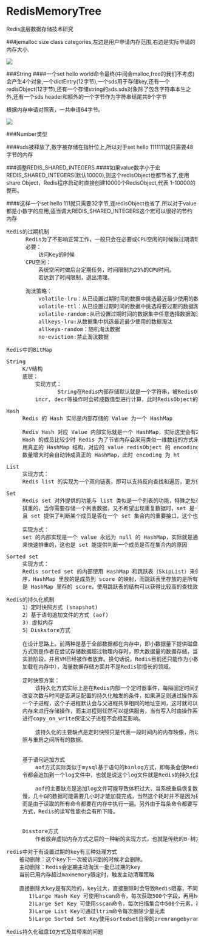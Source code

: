 # RedisMemoryTree
Redis底层数据存储技术研究


###jemalloc size class categories,左边是用户申请内存范围,右边是实际申请的内存大小.

![](https://i.imgur.com/gQ9EiSe.png)

###String
####一个set hello world命令最终(中间会malloc,free的我们不考虑)会产生4个对象,一个dictEntry(12字节),一个sds用于存储key,还有一个redisObject(12字节),还有一个存储string的sds.sds对象除了包含字符串本生之外,还有一个sds header和额外的一个字节作为字符串结尾共9个字节

根据内存申请对照表，一共申请64字节。

![](https://i.imgur.com/gkWITqc.png)

###Number类型

####sds被释放了,数字被存储在指针位上,所以对于set hello 1111111就只需要48字节的内存

###调整REDIS_SHARED_INTEGERS
####如果value数字小于宏REDIS_SHARED_INTEGERS(默认10000),则这个redisObject也都节省了,使用share Object，Redis程序启动时直接创建10000个RedisObject,代表 1-10000的整形。

####这样一个set hello 111就只需要32字节,连redisObject也省了.所以对于value都是小数字的应用,适当调大REDIS_SHARED_INTEGERS这个宏可以很好的节约内存

<pre>
Redis的过期机制
      Redis为了不影响正常工作，一般只会在必要或CPU空闲的时候做过期清理的动作。
      必要：
          访问Key的时候
      CPU空闲：
          系统空闲时做后台定期任务，时间限制为25%的CPU时间。
          若达到了时间限制，退出清理。

      淘汰策略：
          volatile-lru：从已设置过期时间的数据中挑选最近最少使用的数据淘汰。
          volatile-ttl：从已设置过期时间的数据中挑选将要过期的数据淘汰
          volatile-random:从已设置过期时间的数据集中任意选择数据淘汰
          allkeys-lru:从数据集中挑选最近最少使用的数据淘汰
          allkeys-random：随机淘汰数据
          no-eviction:禁止淘汰数据
</pre>

<pre>
Redis中的BitMap
</pre>

<pre>
String 
     K/V结构
     底层：
         实现方式：
                String在Redis内部存储默认就是一个字符串，被RedisObject所引用，当遇到
         incr, decr等操作时会转成数值型进行计算，此时RedisObject的encoding字段为int
</pre>

<pre>
Hash 
     Redis 的 Hash 实际是内部存储的 Value 为一个 HashMap

     Redis Hash 对应 Value 内部实际就是一个 HashMap，实际这里会有2种不同实现，这个 
     Hash 的成员比较少时 Redis 为了节省内存会采用类似一维数组的方式来紧凑存储，而不会采
     用真正的 HashMap 结构，对应的 value redisObject 的 encoding 为 zipmap，当成员
     数量增大时会自动转成真正的 HashMap，此时 encoding 为 ht
</pre>

<pre>
List
     实现方式：
     Redis list 的实现为一个双向链表，即可以支持反向查找和遍历，更方便操作，不过带来了部分额外的内存开销，Redis 内部的很多实现，包括发送缓冲队列等也都是用的这个数据结构
</pre>

<pre>
Set
     Redis set 对外提供的功能与 list 类似是一个列表的功能，特殊之处在于 set 是可以自动
     排重的，当你需要存储一个列表数据，又不希望出现重复数据时，set 是一个很好的选择，并
     且 set 提供了判断某个成员是否在一个 set 集合内的重要接口，这个也是 list 所不能提供的

     实现方式：
     set 的内部实现是一个 value 永远为 null 的 HashMap，实际就是通过计算 hash 的方式
     来快速排重的，这也是 set 能提供判断一个成员是否在集合内的原因
</pre>

<pre>
Sorted set
     实现方式：
     Redis sorted set 的内部使用 HashMap 和跳跃表（SkipList）来保证数据的存储和有
     序，HashMap 里放的是成员到 score 的映射，而跳跃表里存放的是所有的成员，排序依据
     是 HashMap 里存的 score，使用跳跃表的结构可以获得比较高的查找效率，并且在实现上比较简单
</pre>

<pre>
Redis的持久化机制
     1）定时快照方式 (snapshot)
     2）基于语句追加文件的方式 (aof)
     3) 虚拟内存
     5）Diskstore方式

     在设计思路上。前两种是基于全部数据都在内存中，即小数据量下提供磁盘落地功能，而后两种
     方式则是作者在尝试存储数据超过物理内存时，即大数据量的数据存储，当前后两种方式仍在
     实验阶段，并且VM已经被作者放弃。换句话说，Redis目前还只能作为小数据量存储（全部数据
     加载在内存中），海量数据存储方面并不是Redis锁擅长的领域。

     定时快照方案：
         该持久化方式实际上是在Redis内部一个定时器事件，每隔固定时间去检查当前数据发生的
     改变次数与时间是否满足配置的持久化触发的条件，如果满足则通过操作系统fork调用来创建
     一个子进程，这个子进程默认会与父进程共享相同的地址空间，这时就可以通过子进程来遍历整个
     内存来进行存储操作，而主进程则任然可以提供服务，当有写入时由操作系统按照内存页为单位
     进行copy_on_write保证父子进程不会相互影响。
     
         该持久化的主要缺点是定时快照只是代表一段时间内的内存映像，所以系统重启会丢失上次快
     照与重启之间所有的数据。


     基于语句追加方式
         aof方式实际类似于mysql基于语句的binlog方式，即每条会使Redis内存数据发生改变的命
     令都会追加到一个log文件中，也就是说这个log文件就是Redis的持久化数据。

         aof的主要缺点是追加log文件可能导致体积过大，当系统重启恢复数据时,加载数据会非常慢
     慢，几十G的数据可能需要几小时才能加载完成，当然这个耗时并不是因为磁盘文件读取速度慢，
     而是由于读取的所有命令都要在内存中执行一遍。另外由于每条命令都要写log，所以使用aof的
     方式，Redis的读写性能也会有所下降。

  
     Disstore方式
         作者放弃虚拟内存方式之后的一种新的实现方式，也就是传统的B-树方式，目前仍在实验阶段。
</pre>

<pre>
redis中对于有设置过期的key有三种处理方式
    被动删除：这个key下一次被访问到的时候才会删除。
    主动删除：Redis会定期主动淘汰一批已过期的key
    当前已用内存超过maxmemory限定时，触发主动清理策略

    直接删除大key是有风险的，key过大，直接删除时会导致Redis阻塞，不同类型的大key有不同的删除方式，
       1)Large Hash Key 可使用hscan命令，每次获取500个字段，再用hdel命令，每次删除1个字段。
       2)Large Set Key 可使用sscan命令，每次扫描集合中500个元素，再用srem命令每次删除一个键。
       3)Large List Key可通过ltrim命令每次删除少量元素
       5)Large Sorted Set Key使用sortedset自带的zremrangebyrank命令,每次删除top 100个元素
</pre>

<pre>
Redis持久化磁盘IO方式及其带来的问题
 
     
</pre>

